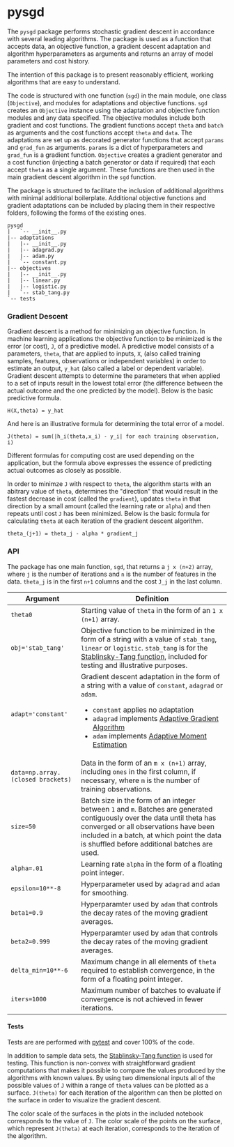 # pysgd

The `pysgd` package performs stochastic gradient descent in accordance with several leading algorithms. The package is used as a function that accepts data, an objective function, a gradient descent adaptation and algorithm hyperparameters as arguments and returns an array of model parameters and cost history.

The intention of this package is to present reasonably efficient, working algorithms that are easy to understand.

The code is structured with one function (`sgd`) in the main module, one class (`Objective`), and modules for adaptations and objective functions. `sgd` creates an `Objective` instance using the adaptation and objective function modules and any data specified. The objective modules include both gradient and cost functions. The gradient functions accept `theta` and `batch` as arguments and the cost functions accept `theta` and `data`. The adaptations are set up as decorated generator functions that accept `params` and `grad_fun` as arguments. `params` is a dict of hyperparameters and `grad_fun` is a gradient function. `Objective` creates a gradient generator and a cost function (injecting a batch generator or data if required) that each accept `theta` as a single argument. These functions are then used in the main gradient descent algorithm in the `sgd` function.

The package is structured to facilitate the inclusion of additional algorithms with minimal additional boilerplate. Additional objective functions and gradient adaptations can be included by placing them in their respective folders, following the forms of the existing ones.

```
pysgd
|   `-- __init__.py
|-- adaptations
|   |-- __init__.py
|   |-- adagrad.py
|   |-- adam.py
|   `-- constant.py
|-- objectives
|   |-- __init__.py
|   |-- linear.py
|   |-- logistic.py
|   `-- stab_tang.py
`-- tests
```

### Gradient Descent

Gradient descent is a method for minimizing an objective function. In machine learning applications the objective function to be minimized is the error (or cost), `J`, of a predictive model. A predictive model consists of a parameters, `theta`, that are applied to inputs, `X`, (also called training samples, features, observations or independent variables) in order to estimate an output, `y_hat` (also called a label or dependent variable). Gradient descent attempts to determine the parameters that when applied to a set of inputs result in the lowest total error (the difference between the actual outcome and the one predicted by the model). Below is the basic predictive formula.

`H(X,theta) = y_hat`

And here is an illustrative formula for determining the total error of a model.

`J(theta) = sum(|h_i(theta,x_i) - y_i| for each training observation, i)`

Different formulas for computing cost are used depending on the application, but the formula above expresses the essence of predicting actual outcomes as closely as possible.

In order to minimze `J` with respect to `theta`, the algorithm starts with an abitrary value of `theta`, determines the "direction" that would result in the fastest decrease in cost (called the `gradient`), updates `theta` in that direction by a small amount (called the learning rate or `alpha`) and then repeats until cost `J` has been minimized. Below is the basic formula for calculating `theta` at each iteration of the gradient descent algorithm.

`theta_(j+1) = theta_j - alpha * gradient_j`

### API

The package has one main function, `sgd`, that returns a `j x (n+2)` array, where `j` is the number of iterations and `n` is the number of features in the data. `theta_j` is in the first `n+1` columns and the cost `J_j` in the last column.

|Argument           |Definition                                                                                    |
|-------------------|----------------------------------------------------------------------------------------------|
|`theta0`           |Starting value of `theta` in the form of an `1 x (n+1)` array.                                |
|`obj='stab_tang'`  |Objective function to be minimized in the form of a string with a value of `stab_tang`, `linear` or `logistic`. `stab_tang` is for the [Stablinsky-Tang function](https://en.wikipedia.org/wiki/Test_functions_for_optimization), included for testing and illustrative purposes.  |
|`adapt='constant'` |Gradient descent adaptation in the form of a string with a value of `constant`, `adagrad` or `adam`.<ul><li> `constant` applies no adaptation</li><li>`adagrad` implements [Adaptive Gradient Algorithm](http://stanford.edu/~jduchi/projects/DuchiHaSi10_colt.pdf)</li><li>`adam` implements [Adaptive Moment Estimation](https://arxiv.org/pdf/1412.6980v8.pdf)</li></ul>                                                                 |
|`data=np.array.(closed brackets)`|Data in the form of an `m x (n+1)` array, including `ones` in the first column, if necessary, where `m` is the number of training observations.                                                      |
|`size=50`          |Batch size in the form of an integer between `1` and `m`. Batches are generated contiguously over the data until theta has converged or all observations have been included in a batch, at which point the data is shuffled before additional batches are used.|
|`alpha=.01`        |Learning rate `alpha` in the form of a floating point integer.                                |
|`epsilon=10**-8`   |Hyperparameter used by `adagrad` and `adam` for smoothing.                                    |
|`beta1=0.9`        |Hyperparamter used by `adam` that controls the decay rates of the moving gradient averages.   |
|`beta2=0.999`      |Hyperparamter used by `adam` that controls the decay rates of the moving gradient averages.   |
|`delta_min=10**-6` |Maximum change in all elements of `theta` required to establish convergence, in the form of a floating point integer.|
|`iters=1000`       |Maximum number of batches to evaluate if convergence is not achieved in fewer iterations.     |

#### Tests

Tests are are performed with [pytest](http://doc.pytest.org/en/latest/index.html) and cover 100% of the code.

In addition to sample data sets, the [Stablinsky-Tang function](https://en.wikipedia.org/wiki/Test_functions_for_optimization) is used for testing. This function is non-convex with straightforward gradient computations that makes it possible to compare the values produced by the algorithms with known values. By using two dimensional inputs all of the possible values of `J` within a range of `theta` values can be plotted as a surface.  `J(theta)` for each iteration of the algorithm can then be plotted on the surface in order to visualize the gradient descent.

The color scale of the surfaces in the plots in the included notebook corresponds to the value of `J`. The color scale of the points on the surface, which represent `J(theta)` at each iteration, corresponds to the iteration of the algorithm.

